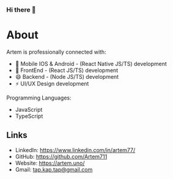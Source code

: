 ### Hi there 👋

# About

Artem is professionally connected with:
- 🔭 Mobile IOS & Android - (React Native JS/TS) development
- 🌱 FrontEnd - (React JS/TS) development
- 😄 Backend - (Node JS/TS) development
- ⚡ UI/UX Design development

Programming Languages: 
 - JavaScript
 - TypeScript

## Links
- LinkedIn: https://www.linkedin.com/in/artem77/
- GitHub: https://github.com/Artem711
- Website: https://artem.uno/
- Gmail: tap.kap.tap@gmail.com
